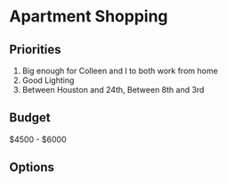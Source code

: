 # Apartment Shopping
## Priorities
1. Big enough for Colleen and I to both work from home
2. Good Lighting
3. Between Houston and 24th, Between 8th and 3rd

## Budget
$4500 - $6000

## Options
